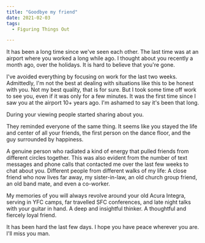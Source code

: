 ```yaml
---
title: "Goodbye my friend"
date: 2021-02-03
tags:
  - Figuring Things Out

---
```


It has been a long time since we've seen each other. The last time was at an
airport where you worked a long while ago. I thought about you recently a month
ago, over the holidays. It is hard to believe that you're gone.

<!-- more //-->

I've avoided everything by focusing on work for the last two weeks. Admittedly,
I'm not the best at dealing with situations like this to be honest with you. Not
my best quality, that is for sure. But I took some time off work to see you,
even if it was only for a few minutes. It was the first time since I saw you at
the airport 10+ years ago. I'm ashamed to say it's been that long.

During your viewing people started sharing about you. 

They reminded everyone of the same thing. It seems like you stayed the life and
center of all your friends, the first person on the dance floor, and the guy
surrounded by happiness. 

A genuine person who radiated a kind of energy that pulled friends from
different circles together. This was also evident from the number of text
messages and phone calls that contacted me over the last few weeks to chat about
you. Different people from different walks of my life: A close friend who now
lives far away, my sister-in-law, an old church group friend, an old band mate,
and even a co-worker. 

My memories of you will always revolve around your old Acura Integra, serving in
YFC camps, far travelled SFC conferences, and late night talks with your guitar
in hand. A deep and insightful thinker. A thoughtful and fiercely loyal friend. 

It has been hard the last few days. I hope you have peace wherever you are. I'll
miss you man.

